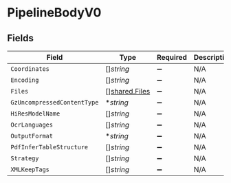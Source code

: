 # PipelineBodyV0


## Fields

| Field                                          | Type                                           | Required                                       | Description                                    |
| ---------------------------------------------- | ---------------------------------------------- | ---------------------------------------------- | ---------------------------------------------- |
| `Coordinates`                                  | []*string*                                     | :heavy_minus_sign:                             | N/A                                            |
| `Encoding`                                     | []*string*                                     | :heavy_minus_sign:                             | N/A                                            |
| `Files`                                        | [][shared.Files](../../models/shared/files.md) | :heavy_minus_sign:                             | N/A                                            |
| `GzUncompressedContentType`                    | **string*                                      | :heavy_minus_sign:                             | N/A                                            |
| `HiResModelName`                               | []*string*                                     | :heavy_minus_sign:                             | N/A                                            |
| `OcrLanguages`                                 | []*string*                                     | :heavy_minus_sign:                             | N/A                                            |
| `OutputFormat`                                 | **string*                                      | :heavy_minus_sign:                             | N/A                                            |
| `PdfInferTableStructure`                       | []*string*                                     | :heavy_minus_sign:                             | N/A                                            |
| `Strategy`                                     | []*string*                                     | :heavy_minus_sign:                             | N/A                                            |
| `XMLKeepTags`                                  | []*string*                                     | :heavy_minus_sign:                             | N/A                                            |